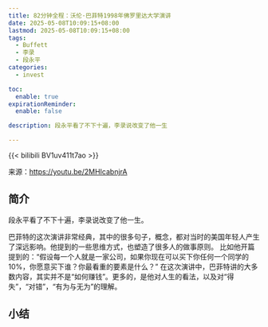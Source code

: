 ```yaml
---
title: 82分钟全程：沃伦·巴菲特1998年佛罗里达大学演讲
date: 2025-05-08T10:09:15+08:00
lastmod: 2025-05-08T10:09:15+08:00
tags:
  - Buffett
  - 李录
  - 段永平
categories:
  - invest

toc:
  enable: true
expirationReminder:
  enable: false

description: 段永平看了不下十遍，李录说改变了他一生

---
```


{{< bilibili BV1uv411t7ao >}}

来源：https://youtu.be/2MHIcabnjrA

## 简介
段永平看了不下十遍，李录说改变了他一生。

巴菲特的这次演讲非常经典，其中的很多句子，概念，都对当时的美国年轻人产生了深远影响。他提到的一些思维方式，也塑造了很多人的做事原则。
比如他开篇提到的：“假设每一个人就是一家公司，如果你现在可以买下你任何一个同学的10%，你愿意买下谁？你最看重的要素是什么？”
在这次演讲中，巴菲特讲的大多数内容，其实并不是“如何赚钱”。更多的，是他对人生的看法，以及对“得失”，“对错”，“有为与无为”的理解。

## 小结